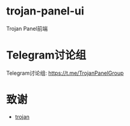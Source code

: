 # trojan-panel-ui

Trojan Panel前端

# Telegram讨论组

Telegram讨论组: https://t.me/TrojanPanelGroup

# 致谢

- [trojan](https://trojan-gfw.github.io/trojan/authenticator)
